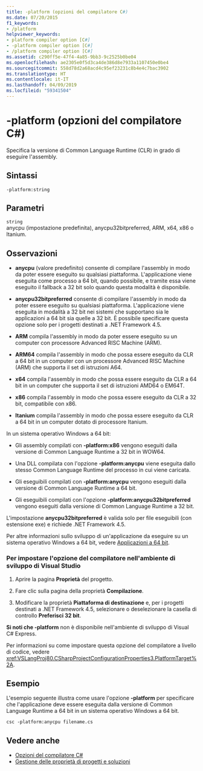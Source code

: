 ```yaml
---
title: -platform (opzioni del compilatore C#)
ms.date: 07/20/2015
f1_keywords:
- /platform
helpviewer_keywords:
- platform compiler option [C#]
- -platform compiler option [C#]
- /platform compiler option [C#]
ms.assetid: c290ff5e-47f4-4a85-9bb3-9c2525b0be04
ms.openlocfilehash: ae2305e0f5d3ca4de386d8e7933a1107450e0be4
ms.sourcegitcommit: 558d78d2a68acd4c95ef23231c8b4e4c7bac3902
ms.translationtype: HT
ms.contentlocale: it-IT
ms.lasthandoff: 04/09/2019
ms.locfileid: "59341504"
---
```

# <a name="-platform-c-compiler-options"></a>-platform (opzioni del compilatore C#)
Specifica la versione di Common Language Runtime (CLR) in grado di eseguire l'assembly.  
  
## <a name="syntax"></a>Sintassi  
  
```console  
-platform:string  
```  
  
## <a name="parameters"></a>Parametri  
 `string`  
 anycpu (impostazione predefinita), anycpu32bitpreferred, ARM, x64, x86 o Itanium.  
  
## <a name="remarks"></a>Osservazioni  
  
-   **anycpu** (valore predefinito) consente di compilare l'assembly in modo da poter essere eseguito su qualsiasi piattaforma. L'applicazione viene eseguita come processo a 64 bit, quando possibile, e tramite essa viene eseguito il fallback a 32 bit solo quando questa modalità è disponibile.  
  
-   **anycpu32bitpreferred** consente di compilare l'assembly in modo da poter essere eseguito su qualsiasi piattaforma. L'applicazione viene eseguita in modalità a 32 bit nei sistemi che supportano sia le applicazioni a 64 bit sia quelle a 32 bit. È possibile specificare questa opzione solo per i progetti destinati a .NET Framework 4.5.  
  
-   **ARM** compila l'assembly in modo da poter essere eseguito su un computer con processore Advanced RISC Machine (ARM).  
  
-   **ARM64** compila l'assembly in modo che possa essere eseguito da CLR a 64 bit in un computer con un processore Advanced RISC Machine (ARM) che supporta il set di istruzioni A64.  

-   **x64** compila l'assembly in modo che possa essere eseguito da CLR a 64 bit in un computer che supporta il set di istruzioni AMD64 o EM64T.  
  
-   **x86** compila l'assembly in modo che possa essere eseguito da CLR a 32 bit, compatibile con x86.  
  
-   **Itanium** compila l'assembly in modo che possa essere eseguito da CLR a 64 bit in un computer dotato di processore Itanium.  
  
 In un sistema operativo Windows a 64 bit:  
  
-   Gli assembly compilati con **-platform:x86** vengono eseguiti dalla versione di Common Language Runtime a 32 bit in WOW64.  
  
-   Una DLL compilata con l'opzione **-platform:anycpu** viene eseguita dallo stesso Common Language Runtime del processo in cui viene caricata.  
  
-   Gli eseguibili compilati con **-platform:anycpu** vengono eseguiti dalla versione di Common Language Runtime a 64 bit.  
  
-   Gli eseguibili compilati con l'opzione **-platform:anycpu32bitpreferred** vengono eseguiti dalla versione di Common Language Runtime a 32 bit.  
  
 L'impostazione **anycpu32bitpreferred** è valida solo per file eseguibili (con estensione exe) e richiede .NET Framework 4.5.  
  
 Per altre informazioni sullo sviluppo di un'applicazione da eseguire su un sistema operativo Windows a 64 bit, vedere [Applicazioni a 64 bit](../../../framework/64-bit-apps.md).  
  
### <a name="to-set-this-compiler-option-in-the-visual-studio-development-environment"></a>Per impostare l'opzione del compilatore nell'ambiente di sviluppo di Visual Studio  
  
1. Aprire la pagina **Proprietà** del progetto.  
  
2. Fare clic sulla pagina della proprietà **Compilazione**.  
  
3. Modificare la proprietà **Piattaforma di destinazione** e, per i progetti destinati a .NET Framework 4.5, selezionare o deselezionare la casella di controllo **Preferisci 32 bit**.  
  
 **Si noti che -platform** non è disponibile nell'ambiente di sviluppo di Visual C# Express.  
  
 Per informazioni su come impostare questa opzione del compilatore a livello di codice, vedere <xref:VSLangProj80.CSharpProjectConfigurationProperties3.PlatformTarget%2A>.  
  
## <a name="example"></a>Esempio  
 L'esempio seguente illustra come usare l'opzione **-platform** per specificare che l'applicazione deve essere eseguita dalla versione di Common Language Runtime a 64 bit in un sistema operativo Windows a 64 bit.  
  
```console  
csc -platform:anycpu filename.cs  
```  
  
## <a name="see-also"></a>Vedere anche

- [Opzioni del compilatore C#](index.md)
- [Gestione delle proprietà di progetti e soluzioni](/visualstudio/ide/managing-project-and-solution-properties)
